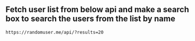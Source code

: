 ## Fetch user list from below api and make a search box to search the users from the list by name

```
https://randomuser.me/api/?results=20
```
